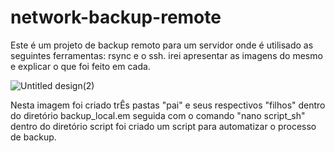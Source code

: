 # network-backup-remote
  Este é um projeto de backup remoto para um servidor onde é utilisado as seguintes ferramentas: rsync e o ssh. irei apresentar as imagens do mesmo e explicar o que foi feito em cada.
  
  ![Untitled design(2)](https://github.com/user-attachments/assets/b26c7619-19c3-4232-a723-1fe37bc1be09)

Nesta imagem foi criado trÊs pastas "pai" e seus respectivos "filhos" dentro do diretório backup_local.em seguida com o comando "nano script_sh" dentro do diretório script foi criado um script para automatizar o processo de backup.
